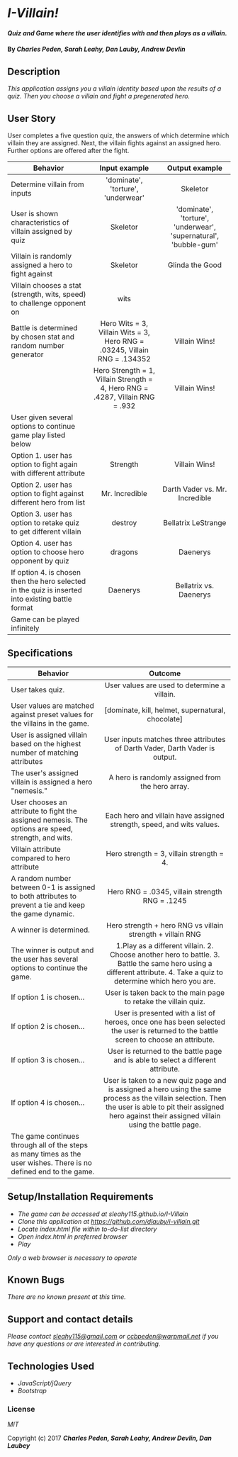 # _I-Villain!_

#### _Quiz and Game where the user identifies with and then plays as a villain._

#### By _**Charles Peden, Sarah Leahy, Dan Lauby, Andrew Devlin**_

## Description

_This application assigns you a villain identity based upon the results of a quiz.  Then you choose a villain and fight a pregenerated hero._

## User Story
User completes a five question quiz, the answers of which determine which villain they are assigned. Next, the villain fights against an assigned hero. Further options are offered after the fight.

| Behavior                                              |   Input example   |  Output example |
|-------------------------------------------------------|:-----------------:|:---------------:|
| Determine villain from inputs | 'dominate', 'torture', 'underwear'  | Skeletor |
| User is shown characteristics of villain assigned by quiz | Skeletor  | 'dominate', 'torture', 'underwear', 'supernatural', 'bubble-gum'|
| Villain is randomly assigned a hero to fight against  | Skeletor | Glinda the Good |  
| Villain chooses a stat (strength, wits, speed) to challenge opponent on  | wits  | |  
| Battle is determined by chosen stat and random number generator |  Hero Wits = 3, Villain Wits = 3, Hero RNG = .03245, Villain RNG = .134352 | Villain Wins! |
||Hero Strength = 1, Villain Strength = 4, Hero RNG = .4287, Villain RNG = .932 | Villain Wins! |
| User  given several options to continue game play listed below|
| Option 1. user has option to fight again with different attribute  | Strength | Villain Wins! |
| Option 2. user has option to fight against different hero from list | Mr. Incredible | Darth Vader vs. Mr. Incredible |
| Option 3. user has option to retake quiz to get different villain | destroy | Bellatrix LeStrange |
| Option 4. user has option to choose hero opponent by quiz | dragons | Daenerys |
| If option 4. is chosen then the hero selected in the quiz is inserted into existing battle format | Daenerys | Bellatrix vs. Daenerys |
| Game can be played infinitely |

## Specifications

| Behavior                                              |   Outcome   |
|-------------------------------------------------------|:-----------------:|   
| User takes quiz.| User values are used to determine a villain.|
| User values are matched against preset values for the villains in the game.| [dominate, kill, helmet, supernatural, chocolate]|
| User is assigned villain based on the highest number of matching attributes | User inputs matches three attributes of Darth Vader, Darth Vader is output.|
|The user's assigned villain is assigned a hero "nemesis." | A hero is randomly assigned from the hero array.|
|User chooses an attribute to fight the assigned nemesis. The options are speed, strength, and wits. | Each hero and villain have assigned strength, speed, and wits values.|
|Villain attribute compared to hero attribute| Hero strength = 3, villain strength = 4.|
|A random number between 0-1 is assigned to both attributes to prevent a tie and keep the game dynamic.| Hero RNG = .0345, villain strength RNG = .1245|
|A winner is determined.| Hero strength + hero RNG vs villain strength + villain RNG|
|The winner is output and the user has several options to continue the game.| 1.Play as a different villain. 2. Choose another hero to battle. 3. Battle the same hero using a different attribute. 4. Take a quiz to determine which hero you are.|
|If option 1 is chosen...| User is taken back to the main page to retake the villain quiz.|
|If option 2 is chosen...| User is presented with a list of heroes, once one has been selected the user is returned to the battle screen to choose an attribute.|
|If option 3 is chosen...| User is returned to the battle page and is able to select a different attribute.|
|If option 4 is chosen...| User is taken to a new quiz page and is assigned a hero using the same process as the villain selection. Then the user is able to pit their assigned hero against their assigned villain using the battle page.|
|The game continues through all of the steps as many times as the user wishes. There is no defined end to the game.|



## Setup/Installation Requirements

* _The game can be accessed at sleahy115.github.io/I-Villain_
* _Clone this application at https://github.com/dlauby/i-villain.git_
* _Locate index.html file within to-do-list directory_
* _Open index.html in preferred browser_
* _Play_

_Only a web browser is necessary to operate_

## Known Bugs

_There are no known present at this time._

## Support and contact details

_Please contact sleahy115@gmail.com or ccbpeden@warpmail.net  if you have any questions or are interested in contributing._

## Technologies Used

* _JavaScript/jQuery_
* _Bootstrap_

### License

*MIT*

Copyright (c) 2017 **_Charles Peden, Sarah Leahy, Andrew Devlin, Dan Laubey_**
